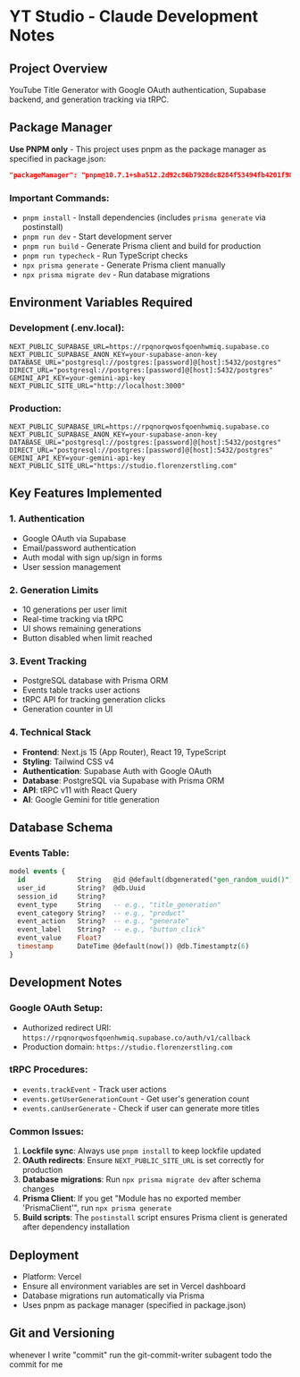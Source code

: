 # YT Studio - Claude Development Notes

## Project Overview
YouTube Title Generator with Google OAuth authentication, Supabase backend, and generation tracking via tRPC.

## Package Manager
**Use PNPM only** - This project uses pnpm as the package manager as specified in package.json:
```json
"packageManager": "pnpm@10.7.1+sha512.2d92c86b7928dc8284f53494fb4201f983da65f0fb4f0d40baafa5cf628fa31dae3e5968f12466f17df7e97310e30f343a648baea1b9b350685dafafffdf5808"
```

### Important Commands:
- `pnpm install` - Install dependencies (includes `prisma generate` via postinstall)
- `pnpm run dev` - Start development server
- `pnpm run build` - Generate Prisma client and build for production
- `pnpm run typecheck` - Run TypeScript checks
- `npx prisma generate` - Generate Prisma client manually
- `npx prisma migrate dev` - Run database migrations

## Environment Variables Required

### Development (.env.local):
```env
NEXT_PUBLIC_SUPABASE_URL=https://rpqnorqwosfqoenhwmiq.supabase.co
NEXT_PUBLIC_SUPABASE_ANON_KEY=your-supabase-anon-key
DATABASE_URL="postgresql://postgres:[password]@[host]:5432/postgres"
DIRECT_URL="postgresql://postgres:[password]@[host]:5432/postgres"
GEMINI_API_KEY=your-gemini-api-key
NEXT_PUBLIC_SITE_URL="http://localhost:3000"
```

### Production:
```env
NEXT_PUBLIC_SUPABASE_URL=https://rpqnorqwosfqoenhwmiq.supabase.co
NEXT_PUBLIC_SUPABASE_ANON_KEY=your-supabase-anon-key
DATABASE_URL="postgresql://postgres:[password]@[host]:5432/postgres"
DIRECT_URL="postgresql://postgres:[password]@[host]:5432/postgres"
GEMINI_API_KEY=your-gemini-api-key
NEXT_PUBLIC_SITE_URL="https://studio.florenzerstling.com"
```

## Key Features Implemented

### 1. Authentication
- Google OAuth via Supabase
- Email/password authentication
- Auth modal with sign up/sign in forms
- User session management

### 2. Generation Limits
- 10 generations per user limit
- Real-time tracking via tRPC
- UI shows remaining generations
- Button disabled when limit reached

### 3. Event Tracking
- PostgreSQL database with Prisma ORM
- Events table tracks user actions
- tRPC API for tracking generation clicks
- Generation counter in UI

### 4. Technical Stack
- **Frontend**: Next.js 15 (App Router), React 19, TypeScript
- **Styling**: Tailwind CSS v4
- **Authentication**: Supabase Auth with Google OAuth
- **Database**: PostgreSQL via Supabase with Prisma ORM
- **API**: tRPC v11 with React Query
- **AI**: Google Gemini for title generation

## Database Schema

### Events Table:
```sql
model events {
  id             String   @id @default(dbgenerated("gen_random_uuid()")) @db.Uuid
  user_id        String?  @db.Uuid
  session_id     String?
  event_type     String   -- e.g., "title_generation"
  event_category String?  -- e.g., "product"
  event_action   String?  -- e.g., "generate"
  event_label    String?  -- e.g., "button_click"
  event_value    Float?
  timestamp      DateTime @default(now()) @db.Timestamptz(6)
}
```

## Development Notes

### Google OAuth Setup:
- Authorized redirect URI: `https://rpqnorqwosfqoenhwmiq.supabase.co/auth/v1/callback`
- Production domain: `https://studio.florenzerstling.com`

### tRPC Procedures:
- `events.trackEvent` - Track user actions
- `events.getUserGenerationCount` - Get user's generation count
- `events.canUserGenerate` - Check if user can generate more titles

### Common Issues:
1. **Lockfile sync**: Always use `pnpm install` to keep lockfile updated
2. **OAuth redirects**: Ensure `NEXT_PUBLIC_SITE_URL` is set correctly for production
3. **Database migrations**: Run `npx prisma migrate dev` after schema changes
4. **Prisma Client**: If you get "Module has no exported member 'PrismaClient'", run `npx prisma generate`
5. **Build scripts**: The `postinstall` script ensures Prisma client is generated after dependency installation

## Deployment
- Platform: Vercel
- Ensure all environment variables are set in Vercel dashboard
- Database migrations run automatically via Prisma
- Uses pnpm as package manager (specified in package.json)


## Git and Versioning

whenever I write "commit" run the git-commit-writer subagent todo the commit for me 